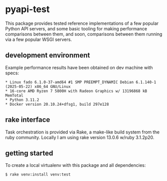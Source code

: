 # pyapi-test

This package provides tested reference implementations of a few popular Python
API servers, and some basic tooling for making performance comparisons between
them, and soon, comparisons between them running via a few popular WSGI servers.

## development environment

Example performance results have been obtained on dev machine with specs:

    * Linux fado 6.1.0-37-amd64 #1 SMP PREEMPT_DYNAMIC Debian 6.1.140-1 (2025-05-22) x86_64 GNU/Linux
    * 16-core AMD Ryzen 7 5800H with Radeon Graphics w/ 13196868 kB MemTotal
    * Python 3.11.2
    * Docker version 20.10.24+dfsg1, build 297e128

## rake interface

Task orchestration is provided via Rake, a make-like build system from the
ruby community.  Locally I am using rake version 13.0.6 w/ruby 3.1.2p20.


## getting started

To create a local virtualenv with this package and all dependencies:
```sh
$ rake venv:install venv:test
```


